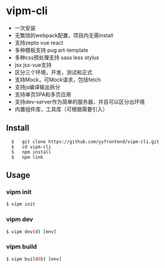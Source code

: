 vipm-cli
==========================

- 一次安装
- 无繁琐的webpack配置，项目内无需install
- 支持zepto vue react
- 多种模板支持 pug art-template
- 多种css预处理支持 sass less stylus
- jsx jsx-vue支持
- 区分三个环境，开发，测试和正式
- 支持Mock，可Mock请求，包括fetch
- 支持js编译输出拆分
- 支持单页SPA和多页应用
- 支持dev-server作为简单的服务器，并且可以区分出环境
- 内置组件库，工具库（可根据需要引入）

## Install

```
  $   git clone https://github.com/yyfrontend/vipm-cli.git
  $   cd vipm-cli
  $   npm install
  $   npm link
```

## Usage

### vipm init

``` bash
$ vipm init
```

### vipm dev

``` bash
$ vipm dev(d) [env]
```

### vipm build

``` bash
$ vipm build(b) [env]
```

